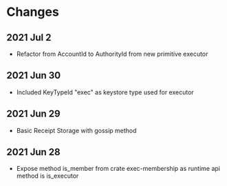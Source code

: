# Changes

## 2021 Jul 2

* Refactor from AccountId to AuthorityId from new primitive executor

## 2021 Jun 30

* Included KeyTypeId "exec" as keystore type used for executor

## 2021 Jun 29

* Basic Receipt Storage with gossip method

## 2021 Jun 28

* Expose method is_member from crate exec-membership as runtime api method is is_executor
